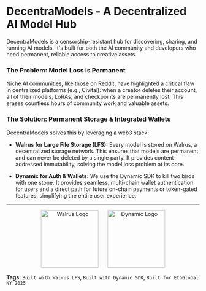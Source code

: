 # DecentraModels - A Decentralized AI Model Hub

DecentraModels is a censorship-resistant hub for discovering, sharing, and running AI models. It's built for both the AI community and developers who need permanent, reliable access to creative assets.

### The Problem: Model Loss is Permanent

Niche AI communities, like those on Reddit, have highlighted a critical flaw in centralized platforms (e.g., Civitai): when a creator deletes their account, all of their models, LoRAs, and checkpoints are permanently lost. This erases countless hours of community work and valuable assets.

### The Solution: Permanent Storage & Integrated Wallets

DecentraModels solves this by leveraging a web3 stack:

*   **Walrus for Large File Storage (LFS):** Every model is stored on Walrus, a decentralized storage network. This ensures that models are permanent and can never be deleted by a single party. It provides content-addressed immutability, solving the model loss problem at its core.

*   **Dynamic for Auth & Wallets:** We use the Dynamic SDK to kill two birds with one stone. It provides seamless, multi-chain wallet authentication for users and a direct path for future on-chain payments or token-gated features, simplifying the entire user experience.

---

<p align="center">
  <img src="https://r2cdn.perplexity.ai/file/9972c510090e8c8942b109255a2a2203/walrus-logo.png" alt="Walrus Logo" width="150" style="margin-right: 20px;" />
  <img src="https://avatars.githubusercontent.com/u/85848269?s=200&v=4" alt="Dynamic Logo" width="150" />
</p>

**Tags:** `Built with Walrus LFS`, `Built with Dynamic SDK`, `Built for EthGlobal NY 2025` 